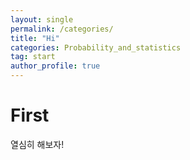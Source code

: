 ```yaml
---
layout: single
permalink: /categories/
title: "Hi"
categories: Probability_and_statistics
tag: start
author_profile: true
---
```


# First

열심히 해보자!
